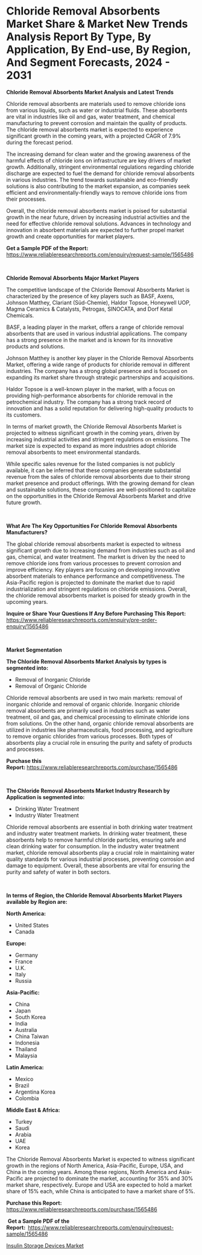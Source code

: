 <p><h1>Chloride Removal Absorbents Market Share & Market New Trends Analysis Report By Type, By Application, By End-use, By Region, And Segment Forecasts, 2024 - 2031</h1></p><p><strong>Chloride Removal Absorbents Market Analysis and Latest Trends</strong></p>
<p><p>Chloride removal absorbents are materials used to remove chloride ions from various liquids, such as water or industrial fluids. These absorbents are vital in industries like oil and gas, water treatment, and chemical manufacturing to prevent corrosion and maintain the quality of products. The chloride removal absorbents market is expected to experience significant growth in the coming years, with a projected CAGR of 7.9% during the forecast period.</p><p>The increasing demand for clean water and the growing awareness of the harmful effects of chloride ions on infrastructure are key drivers of market growth. Additionally, stringent environmental regulations regarding chloride discharge are expected to fuel the demand for chloride removal absorbents in various industries. The trend towards sustainable and eco-friendly solutions is also contributing to the market expansion, as companies seek efficient and environmentally-friendly ways to remove chloride ions from their processes.</p><p>Overall, the chloride removal absorbents market is poised for substantial growth in the near future, driven by increasing industrial activities and the need for effective chloride removal solutions. Advances in technology and innovation in absorbent materials are expected to further propel market growth and create opportunities for market players.</p></p>
<p><strong>Get a Sample PDF of the Report:&nbsp;</strong> <a href="https://www.reliableresearchreports.com/enquiry/request-sample/1565486">https://www.reliableresearchreports.com/enquiry/request-sample/1565486</a></p>
<p>&nbsp;</p>
<p><strong>Chloride Removal Absorbents Major Market Players</strong></p>
<p><p>The competitive landscape of the Chloride Removal Absorbents Market is characterized by the presence of key players such as BASF, Axens, Johnson Matthey, Clariant (Süd-Chemie), Haldor Topsoe, Honeywell UOP, Magma Ceramics & Catalysts, Petrogas, SINOCATA, and Dorf Ketal Chemicals. </p><p>BASF, a leading player in the market, offers a range of chloride removal absorbents that are used in various industrial applications. The company has a strong presence in the market and is known for its innovative products and solutions. </p><p>Johnson Matthey is another key player in the Chloride Removal Absorbents Market, offering a wide range of products for chloride removal in different industries. The company has a strong global presence and is focused on expanding its market share through strategic partnerships and acquisitions.</p><p>Haldor Topsoe is a well-known player in the market, with a focus on providing high-performance absorbents for chloride removal in the petrochemical industry. The company has a strong track record of innovation and has a solid reputation for delivering high-quality products to its customers.</p><p>In terms of market growth, the Chloride Removal Absorbents Market is projected to witness significant growth in the coming years, driven by increasing industrial activities and stringent regulations on emissions. The market size is expected to expand as more industries adopt chloride removal absorbents to meet environmental standards.</p><p>While specific sales revenue for the listed companies is not publicly available, it can be inferred that these companies generate substantial revenue from the sales of chloride removal absorbents due to their strong market presence and product offerings. With the growing demand for clean and sustainable solutions, these companies are well-positioned to capitalize on the opportunities in the Chloride Removal Absorbents Market and drive future growth.</p></p>
<p>&nbsp;</p>
<p><strong>What Are The Key Opportunities For Chloride Removal Absorbents Manufacturers?</strong></p>
<p><p>The global chloride removal absorbents market is expected to witness significant growth due to increasing demand from industries such as oil and gas, chemical, and water treatment. The market is driven by the need to remove chloride ions from various processes to prevent corrosion and improve efficiency. Key players are focusing on developing innovative absorbent materials to enhance performance and competitiveness. The Asia-Pacific region is projected to dominate the market due to rapid industrialization and stringent regulations on chloride emissions. Overall, the chloride removal absorbents market is poised for steady growth in the upcoming years.</p></p>
<p><strong>Inquire or Share Your Questions If Any Before Purchasing This Report:</strong> <a href="https://www.reliableresearchreports.com/enquiry/pre-order-enquiry/1565486">https://www.reliableresearchreports.com/enquiry/pre-order-enquiry/1565486</a></p>
<p>&nbsp;</p>
<p><strong>Market Segmentation</strong></p>
<p><strong>The Chloride Removal Absorbents Market Analysis by types is segmented into:</strong></p>
<p><ul><li>Removal of Inorganic Chloride</li><li>Removal of Organic Chloride</li></ul></p>
<p><p>Chloride removal absorbents are used in two main markets: removal of inorganic chloride and removal of organic chloride. Inorganic chloride removal absorbents are primarily used in industries such as water treatment, oil and gas, and chemical processing to eliminate chloride ions from solutions. On the other hand, organic chloride removal absorbents are utilized in industries like pharmaceuticals, food processing, and agriculture to remove organic chlorides from various processes. Both types of absorbents play a crucial role in ensuring the purity and safety of products and processes.</p></p>
<p><strong>Purchase this Report:&nbsp;</strong><a href="https://www.reliableresearchreports.com/purchase/1565486">https://www.reliableresearchreports.com/purchase/1565486</a></p>
<p>&nbsp;</p>
<p><strong>The Chloride Removal Absorbents Market Industry Research by Application is segmented into:</strong></p>
<p><ul><li>Drinking Water Treatment</li><li>Industry Water Treatment</li></ul></p>
<p><p>Chloride removal absorbents are essential in both drinking water treatment and industry water treatment markets. In drinking water treatment, these absorbents help to remove harmful chloride particles, ensuring safe and clean drinking water for consumption. In the industry water treatment market, chloride removal absorbents play a crucial role in maintaining water quality standards for various industrial processes, preventing corrosion and damage to equipment. Overall, these absorbents are vital for ensuring the purity and safety of water in both sectors.</p></p>
<p>&nbsp;</p>
<p><strong>In terms of Region, the Chloride Removal Absorbents Market Players available by Region are:</strong></p>
<p>
    <p> <strong> North America: </strong>
        <ul>
            <li>United States</li>
            <li>Canada</li>
        </ul>
        </p> 
    <p> <strong> Europe: </strong>
        <ul>
            <li>Germany</li>
            <li>France</li>
            <li>U.K.</li>
            <li>Italy</li>
            <li>Russia</li>
        </ul>
        </p> 
    <p> <strong> Asia-Pacific: </strong>
        <ul>
            <li>China</li>
            <li>Japan</li>
            <li>South Korea</li>
            <li>India</li>
            <li>Australia</li>
            <li>China Taiwan</li>
            <li>Indonesia</li>
            <li>Thailand</li>
            <li>Malaysia</li>
        </ul>
        </p> 
    <p> <strong> Latin America: </strong>
        <ul>
            <li>Mexico</li>
            <li>Brazil</li>
            <li>Argentina Korea</li>
            <li>Colombia</li>
        </ul>
        </p> 
    <p> <strong> Middle East & Africa: </strong>
        <ul>
            <li>Turkey</li>
            <li>Saudi</li>
            <li>Arabia</li>
            <li>UAE</li>
            <li>Korea</li>
        </ul>
    </p>
    </p>
<p><p>The Chloride Removal Absorbents Market is expected to witness significant growth in the regions of North America, Asia-Pacific, Europe, USA, and China in the coming years. Among these regions, North America and Asia-Pacific are projected to dominate the market, accounting for 35% and 30% market share, respectively. Europe and USA are expected to hold a market share of 15% each, while China is anticipated to have a market share of 5%.</p></p>
<p><strong>Purchase this Report: </strong><a href="https://www.reliableresearchreports.com/purchase/1565486">https://www.reliableresearchreports.com/purchase/1565486</a></p>
<p>&nbsp;<strong>Get a Sample PDF of the Report:&nbsp;&nbsp;</strong><a href="https://www.reliableresearchreports.com/enquiry/request-sample/1565486">https://www.reliableresearchreports.com/enquiry/request-sample/1565486</a></p>
<p><strong></strong></p>
<p><p><a href="https://copper-carbon-84f.notion.site/Insulin-Storage-Devices-Market-Research-Report-Unlocks-Analysis-on-the-Market-Financial-Status-Mark-1f2b42c12e084f9d991829e37c8314af">Insulin Storage Devices Market</a></p></p>
